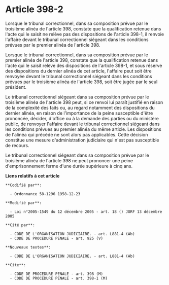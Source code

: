 # Article 398-2

Lorsque le tribunal correctionnel, dans sa composition prévue par le troisième alinéa de l'article 398, constate que la
qualification retenue dans l'acte qui le saisit ne relève pas des dispositions de l'article 398-1, il renvoie l'affaire
devant le tribunal correctionnel siégeant dans les conditions prévues par le premier alinéa de l'article 398.

Lorsque le tribunal correctionnel, dans sa composition prévue par le premier alinéa de l'article 398, constate que la
qualification retenue dans l'acte qui le saisit relève des dispositions de l'article 398-1, et sous réserve des dispositions
du dernier alinéa de cet article, l'affaire peut soit être renvoyée devant le tribunal correctionnel siégeant dans les
conditions prévues par le troisième alinéa de l'article 398, soit être jugée par le seul président.

Le tribunal correctionnel siégeant dans sa composition prévue par le troisième alinéa de l'article 398 peut, si ce renvoi lui
paraît justifié en raison de la complexité des faits ou, au regard notamment des dispositions du dernier alinéa, en raison de
l'importance de la peine susceptible d'être prononcée, décider, d'office ou à la demande des parties ou du ministère public,
de renvoyer l'affaire devant le tribunal correctionnel siégeant dans les conditions prévues au premier alinéa du même
article. Les dispositions de l'alinéa qui précède ne sont alors pas applicables. Cette décision constitue une mesure
d'administration judiciaire qui n'est pas susceptible de recours.

Le tribunal correctionnel siégeant dans sa composition prévue par le troisième alinéa de l'article 398 ne peut prononcer une
peine d'emprisonnement ferme d'une durée supérieure à cinq ans.

**Liens relatifs à cet article**

	**Codifié par**:

	  - Ordonnance 58-1296 1958-12-23

	**Modifié par**:

	  - Loi n°2005-1549 du 12 décembre 2005 - art. 18 () JORF 13 décembre 2005

	**Cité par**:

	  - CODE DE L'ORGANISATION JUDICIAIRE. - art. L881-4 (Ab)
	  - CODE DE PROCEDURE PENALE - art. 925 (V)

	**Nouveaux textes**:

	  - CODE DE L'ORGANISATION JUDICIAIRE. - art. L881-4 (Ab)

	**Cite**:

	  - CODE DE PROCEDURE PENALE - art. 398 (M)
	  - CODE DE PROCEDURE PENALE - art. 398-1 (M)
